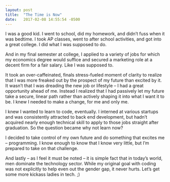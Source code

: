 ```yaml
---
layout: post
title:  "The Time is Now"
date:   2017-02-08 14:55:54 -0500
---
```



I was a good kid. I went to school, did my homework, and didn’t fuss when it was bedtime. I took AP classes, went to after school activities, and got into a great college. I did what I was supposed to do.  

And in my final semester at college, I applied to a variety of jobs for which my economics degree would suffice and secured a marketing role at a decent firm for a fair salary. Like I was supposed to. 

It took an over-caffeinated, finals stress-fueled moment of clarity to realize that I was more freaked out by the prospect of my future than excited by it. It wasn’t that I was dreading the new job or lifestyle – I had a great opportunity ahead of me. Instead I realized that I had passively let my future take a secure, linear path rather than actively shaping it into what I want it to be. I knew I needed to make a change, for me and only me.

I knew I wanted to learn to code, eventually. I interned at various startups and was consistently attracted to back end development, but hadn’t acquired nearly enough technical skill to apply to those jobs straight after graduation. So the question became why not learn now? 

I decided to take control of my own future and do something that excites me – programming. I know enough to know that I know very little, but I’m prepared to take on that challenge. 

And lastly – as I feel it must be noted – it is simple fact that in today’s world, men dominate the technology sector. While my original goal with coding was not explicitly to help even out the gender gap, it never hurts. Let’s get some more kickass ladies in tech. ;) 


